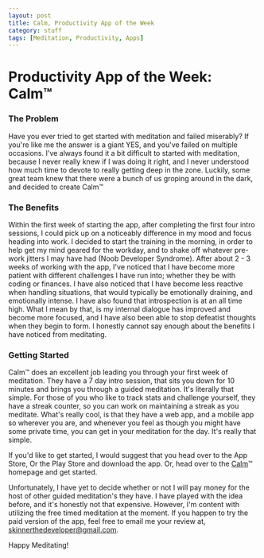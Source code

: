 ```yaml
---
layout: post
title: Calm, Productivity App of the Week
category: stuff
tags: [Meditation, Productivity, Apps]
---
```


# Productivity App of the Week: Calm™

### The Problem

Have you ever tried to get started with meditation and failed miserably? If you're like me the answer is a giant YES, and you've failed on multiple occasions. I've
always found it a bit difficult to started with meditation, because I never really knew if I was doing it right, and I never understood how much time to devote to really
getting deep in the zone. Luckily, some great team knew that there were a bunch of us groping around in the dark, and decided to create Calm™

### The Benefits

Within the first week of starting the app, after completing the first four intro sessions, I could pick up on a noticeably difference in my mood and focus heading into work.
I decided to start the training in the morning, in order to help get my mind geared for the workday, and to shake off whatever pre-work jitters I may have had (Noob Developer Syndrome).
After about 2 - 3 weeks of working with the app, I've noticed that I have become more patient with different challenges I have run into; whether they be with coding or finances.
I have also noticed that I have become less reactive when handling situations, that would typically be emotionally draining, and emotionally intense. I have also found that introspection
is at an all time high. What I mean by that, is my internal dialogue has improved and become more focused, and I have also been able to stop defeatist thoughts when they begin to form.
I honestly cannot say enough about the benefits I have noticed from meditating.

### Getting Started

Calm™ does an excellent job leading you through your first week of meditation. They have a 7 day intro session, that sits you down for 10 minutes and brings you
through a guided meditation. It's literally that simple. For those of you who like to track stats and challenge yourself, they have a streak counter, so you can work
on maintaining a streak as you meditate. What's really cool, is that they have a web app, and a mobile app so wherever you are, and whenever you feel as though you might
have some private time, you can get in your meditation for the day. It's really that simple.

If you'd like to get started, I would suggest that you head over to the App Store, Or the Play Store and download the app. Or, head over to the [Calm](www.calm.com)™ homepage
and get started.

Unfortunately, I have yet to decide whether or not I will pay money for the host of other guided meditation's they have. I have played with the idea before, and it's honestly
not that expensive. However, I'm content with utilizing the free timed meditation at the moment. If you happen to try the paid version of the app, feel free to email me your review at,
skinnerthedeveloper@gmail.com.

Happy Meditating!
